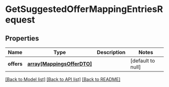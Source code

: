 # GetSuggestedOfferMappingEntriesRequest

## Properties
Name | Type | Description | Notes
------------ | ------------- | ------------- | -------------
**offers** | [**array[MappingsOfferDTO]**](MappingsOfferDTO.md) |  | [default to null]

[[Back to Model list]](../README.md#documentation-for-models) [[Back to API list]](../README.md#documentation-for-api-endpoints) [[Back to README]](../README.md)


